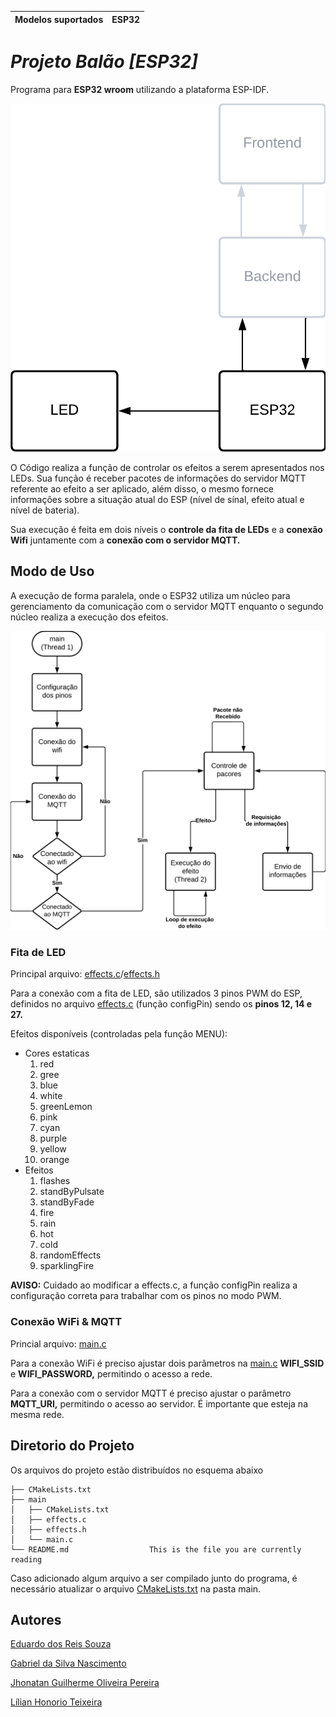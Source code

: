 | Modelos suportados | ESP32 |
| ------------------ | ----- |

# _Projeto Balão [ESP32]_

Programa para **ESP32 wroom** utilizando a plataforma ESP-IDF.

![img](https://github.com/TheGabrielSN/balao_esp/blob/main/imagens/Diagrama%20-%20ESP.png)

O Código realiza a função de controlar os efeitos a serem apresentados nos LEDs. Sua função é receber pacotes de informações do servidor MQTT referente ao efeito a ser aplicado, além disso, o mesmo fornece informações sobre a situação atual do ESP (nível de sínal, efeito atual e nível de bateria).

Sua execução é feita em dois níveis o **controle da fita de LEDs** e a **conexão Wifi** juntamente com a **conexão com o servidor MQTT.**

## Modo de Uso

A execução de forma paralela, onde o ESP32 utiliza um núcleo para gerenciamento da comunicação com o servidor MQTT enquanto o segundo núcleo realiza a execução dos efeitos.


![img](https://github.com/TheGabrielSN/balao_esp/blob/main/imagens/Diagrama%20de%20fluxo%20-%20ESP.png)

### Fita de LED

Principal arquivo: [effects.c](./main/effects.c)/[effects.h](./main/effects.h)

Para a conexão com a fita de LED, são utilizados 3 pinos PWM do ESP, definidos no arquivo [effects.c](./main/effects.c) (função configPin) sendo os **pinos 12, 14 e 27.**

Efeitos disponíveis (controladas pela função MENU):

* Cores estaticas
  1. red
  2. gree
  3. blue
  4. white
  5. greenLemon
  6. pink
  7. cyan
  8. purple
  9. yellow
  10. orange
* Efeitos
  1. flashes
  2. standByPulsate
  3. standByFade
  4. fire
  5. rain
  6. hot
  7. cold
  8. randomEffects
  9. sparklingFire

**AVISO:** Cuidado ao modificar a effects.c, a função configPin realiza a configuração correta para trabalhar com os pinos no modo PWM.

### Conexão WiFi & MQTT

Princial arquivo: [main.c](./main/main.c)

Para a conexão WiFi é preciso ajustar dois parâmetros na [main.c](./main/main.c) **WIFI_SSID** e **WIFI_PASSWORD,** permitindo o acesso a rede.

Para a conexão com o servidor MQTT é preciso ajustar o parâmetro **MQTT_URI,** permitindo o acesso ao servidor. É importante que esteja na mesma rede.

## Diretorio do Projeto

Os arquivos do projeto estão distribuídos no esquema abaixo

```
├── CMakeLists.txt
├── main
│   ├── CMakeLists.txt
│   ├── effects.c
│   ├── effects.h
│   └── main.c
└── README.md                  This is the file you are currently reading
```

Caso adicionado algum arquivo a ser compilado junto do programa, é necessário atualizar o arquivo [CMakeLists.txt](./main/CMakeLists.txt) na pasta main.

## Autores
[Eduardo dos Reis Souza]()

[Gabriel da Silva Nascimento](https://github.com/TheGabrielSN)

[Jhonatan Guilherme Oliveira Pereira](https://github.com/jhonatangopereira)

[Lílian Honorio Teixeira](https://github.com/lilianhteixeira)
